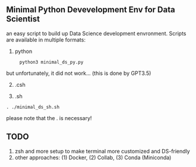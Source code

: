 ## Minimal Python Devevelopment Env for Data Scientist
an easy script to build up Data Science development envronment. Scripts are available in multiple formats:
1. python
```
     python3 minimal_ds_py.py
```
but unfortunately, it did not work... (this is done by GPT3.5)

2. .csh

3. .sh
```
. ./minimal_ds_sh.sh 
```
please note that the . is necessary!

## TODO
1. zsh and more setup to make terminal more customized and DS-friendly
2. other approaches: (1) Docker, (2) Collab, (3) Conda (Miniconda)
